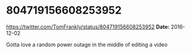 # 804719156608253952
https://twitter.com/TomFrankly/status/804719156608253952
**Date:** 2016-12-02

Gotta love a random power outage in the middle of editing a video
